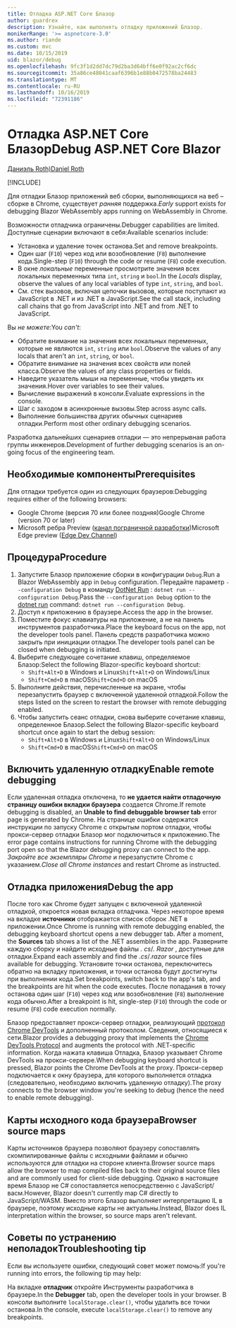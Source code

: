 ```yaml
---
title: Отладка ASP.NET Core Блазор
author: guardrex
description: Узнайте, как выполнять отладку приложений Блазор.
monikerRange: '>= aspnetcore-3.0'
ms.author: riande
ms.custom: mvc
ms.date: 10/15/2019
uid: blazor/debug
ms.openlocfilehash: 9fc3f1d2dd7dc79d2ba3d64bff6e0f92ac2cf6dc
ms.sourcegitcommit: 35a86ce48041caaf6396b1e88b0472578ba24483
ms.translationtype: MT
ms.contentlocale: ru-RU
ms.lasthandoff: 10/16/2019
ms.locfileid: "72391186"
---
```

# <a name="debug-aspnet-core-blazor"></a><span data-ttu-id="d71c0-103">Отладка ASP.NET Core Блазор</span><span class="sxs-lookup"><span data-stu-id="d71c0-103">Debug ASP.NET Core Blazor</span></span>

[<span data-ttu-id="d71c0-104">Даниэль Roth)</span><span class="sxs-lookup"><span data-stu-id="d71c0-104">Daniel Roth</span></span>](https://github.com/danroth27)

[!INCLUDE[](~/includes/blazorwasm-preview-notice.md)]

<span data-ttu-id="d71c0-105">Для отладки Блазор приложений веб сборки, выполняющихся на веб – сборке в Chrome, существует *ранняя* поддержка.</span><span class="sxs-lookup"><span data-stu-id="d71c0-105">*Early* support exists for debugging Blazor WebAssembly apps running on WebAssembly in Chrome.</span></span>

<span data-ttu-id="d71c0-106">Возможности отладчика ограничены.</span><span class="sxs-lookup"><span data-stu-id="d71c0-106">Debugger capabilities are limited.</span></span> <span data-ttu-id="d71c0-107">Доступные сценарии включают в себя:</span><span class="sxs-lookup"><span data-stu-id="d71c0-107">Available scenarios include:</span></span>

* <span data-ttu-id="d71c0-108">Установка и удаление точек останова.</span><span class="sxs-lookup"><span data-stu-id="d71c0-108">Set and remove breakpoints.</span></span>
* <span data-ttu-id="d71c0-109">Один шаг (`F10`) через код или возобновление (`F8`) выполнение кода.</span><span class="sxs-lookup"><span data-stu-id="d71c0-109">Single-step (`F10`) through the code or resume (`F8`) code execution.</span></span>
* <span data-ttu-id="d71c0-110">В окне *локальные* переменные просмотрите значения всех локальных переменных типа `int`, `string` и `bool`.</span><span class="sxs-lookup"><span data-stu-id="d71c0-110">In the *Locals* display, observe the values of any local variables of type `int`, `string`, and `bool`.</span></span>
* <span data-ttu-id="d71c0-111">См. стек вызовов, включая цепочки вызовов, которые поступают из JavaScript в .NET и из .NET в JavaScript.</span><span class="sxs-lookup"><span data-stu-id="d71c0-111">See the call stack, including call chains that go from JavaScript into .NET and from .NET to JavaScript.</span></span>

<span data-ttu-id="d71c0-112">Вы *не можете*:</span><span class="sxs-lookup"><span data-stu-id="d71c0-112">You *can't*:</span></span>

* <span data-ttu-id="d71c0-113">Обратите внимание на значения всех локальных переменных, которые не являются `int`, `string` или `bool`.</span><span class="sxs-lookup"><span data-stu-id="d71c0-113">Observe the values of any locals that aren't an `int`, `string`, or `bool`.</span></span>
* <span data-ttu-id="d71c0-114">Обратите внимание на значения всех свойств или полей класса.</span><span class="sxs-lookup"><span data-stu-id="d71c0-114">Observe the values of any class properties or fields.</span></span>
* <span data-ttu-id="d71c0-115">Наведите указатель мыши на переменные, чтобы увидеть их значения.</span><span class="sxs-lookup"><span data-stu-id="d71c0-115">Hover over variables to see their values.</span></span>
* <span data-ttu-id="d71c0-116">Вычисление выражений в консоли.</span><span class="sxs-lookup"><span data-stu-id="d71c0-116">Evaluate expressions in the console.</span></span>
* <span data-ttu-id="d71c0-117">Шаг с заходом в асинхронные вызовы.</span><span class="sxs-lookup"><span data-stu-id="d71c0-117">Step across async calls.</span></span>
* <span data-ttu-id="d71c0-118">Выполнение большинства других обычных сценариев отладки.</span><span class="sxs-lookup"><span data-stu-id="d71c0-118">Perform most other ordinary debugging scenarios.</span></span>

<span data-ttu-id="d71c0-119">Разработка дальнейших сценариев отладки — это непрерывная работа группы инженеров.</span><span class="sxs-lookup"><span data-stu-id="d71c0-119">Development of further debugging scenarios is an on-going focus of the engineering team.</span></span>

## <a name="prerequisites"></a><span data-ttu-id="d71c0-120">Необходимые компоненты</span><span class="sxs-lookup"><span data-stu-id="d71c0-120">Prerequisites</span></span>

<span data-ttu-id="d71c0-121">Для отладки требуется один из следующих браузеров:</span><span class="sxs-lookup"><span data-stu-id="d71c0-121">Debugging requires either of the following browsers:</span></span>

* <span data-ttu-id="d71c0-122">Google Chrome (версия 70 или более поздняя)</span><span class="sxs-lookup"><span data-stu-id="d71c0-122">Google Chrome (version 70 or later)</span></span>
* <span data-ttu-id="d71c0-123">Microsoft ребра Preview ([канал пограничной разработки](https://www.microsoftedgeinsider.com))</span><span class="sxs-lookup"><span data-stu-id="d71c0-123">Microsoft Edge preview ([Edge Dev Channel](https://www.microsoftedgeinsider.com))</span></span>

## <a name="procedure"></a><span data-ttu-id="d71c0-124">Процедура</span><span class="sxs-lookup"><span data-stu-id="d71c0-124">Procedure</span></span>

1. <span data-ttu-id="d71c0-125">Запустите Блазор приложение сборки в конфигурации `Debug`.</span><span class="sxs-lookup"><span data-stu-id="d71c0-125">Run a Blazor WebAssembly app in `Debug` configuration.</span></span> <span data-ttu-id="d71c0-126">Передайте параметр `--configuration Debug` в команду [DotNet Run](/dotnet/core/tools/dotnet-run) : `dotnet run --configuration Debug`.</span><span class="sxs-lookup"><span data-stu-id="d71c0-126">Pass the `--configuration Debug` option to the [dotnet run](/dotnet/core/tools/dotnet-run) command: `dotnet run --configuration Debug`.</span></span>
1. <span data-ttu-id="d71c0-127">Доступ к приложению в браузере.</span><span class="sxs-lookup"><span data-stu-id="d71c0-127">Access the app in the browser.</span></span>
1. <span data-ttu-id="d71c0-128">Поместите фокус клавиатуры на приложение, а не на панель инструментов разработчика.</span><span class="sxs-lookup"><span data-stu-id="d71c0-128">Place the keyboard focus on the app, not the developer tools panel.</span></span> <span data-ttu-id="d71c0-129">Панель средств разработчика можно закрыть при инициации отладки.</span><span class="sxs-lookup"><span data-stu-id="d71c0-129">The developer tools panel can be closed when debugging is initiated.</span></span>
1. <span data-ttu-id="d71c0-130">Выберите следующее сочетание клавиш, определяемое Блазор:</span><span class="sxs-lookup"><span data-stu-id="d71c0-130">Select the following Blazor-specific keyboard shortcut:</span></span>
   * <span data-ttu-id="d71c0-131">`Shift+Alt+D` в Windows и Linux</span><span class="sxs-lookup"><span data-stu-id="d71c0-131">`Shift+Alt+D` on Windows/Linux</span></span>
   * <span data-ttu-id="d71c0-132">`Shift+Cmd+D` в macOS</span><span class="sxs-lookup"><span data-stu-id="d71c0-132">`Shift+Cmd+D` on macOS</span></span>
1. <span data-ttu-id="d71c0-133">Выполните действия, перечисленные на экране, чтобы перезапустить браузер с включенной удаленной отладкой.</span><span class="sxs-lookup"><span data-stu-id="d71c0-133">Follow the steps listed on the screen to restart the browser with remote debugging enabled.</span></span>
1. <span data-ttu-id="d71c0-134">Чтобы запустить сеанс отладки, снова выберите сочетание клавиш, определенное Блазор.</span><span class="sxs-lookup"><span data-stu-id="d71c0-134">Select the following Blazor-specific keyboard shortcut once again to start the debug session:</span></span>
   * <span data-ttu-id="d71c0-135">`Shift+Alt+D` в Windows и Linux</span><span class="sxs-lookup"><span data-stu-id="d71c0-135">`Shift+Alt+D` on Windows/Linux</span></span>
   * <span data-ttu-id="d71c0-136">`Shift+Cmd+D` в macOS</span><span class="sxs-lookup"><span data-stu-id="d71c0-136">`Shift+Cmd+D` on macOS</span></span>

## <a name="enable-remote-debugging"></a><span data-ttu-id="d71c0-137">Включить удаленную отладку</span><span class="sxs-lookup"><span data-stu-id="d71c0-137">Enable remote debugging</span></span>

<span data-ttu-id="d71c0-138">Если удаленная отладка отключена, то **не удается найти отладочную страницу ошибки вкладки браузера** создается Chrome.</span><span class="sxs-lookup"><span data-stu-id="d71c0-138">If remote debugging is disabled, an **Unable to find debuggable browser tab** error page is generated by Chrome.</span></span> <span data-ttu-id="d71c0-139">На странице ошибки содержатся инструкции по запуску Chrome с открытым портом отладки, чтобы прокси-сервер отладки Блазор мог подключиться к приложению.</span><span class="sxs-lookup"><span data-stu-id="d71c0-139">The error page contains instructions for running Chrome with the debugging port open so that the Blazor debugging proxy can connect to the app.</span></span> <span data-ttu-id="d71c0-140">*Закройте все экземпляры Chrome* и перезапустите Chrome с указанием.</span><span class="sxs-lookup"><span data-stu-id="d71c0-140">*Close all Chrome instances* and restart Chrome as instructed.</span></span>

## <a name="debug-the-app"></a><span data-ttu-id="d71c0-141">Отладка приложения</span><span class="sxs-lookup"><span data-stu-id="d71c0-141">Debug the app</span></span>

<span data-ttu-id="d71c0-142">После того как Chrome будет запущен с включенной удаленной отладкой, откроется новая вкладка отладчика. Через некоторое время на вкладке **источники** отображается список сборок .NET в приложении.</span><span class="sxs-lookup"><span data-stu-id="d71c0-142">Once Chrome is running with remote debugging enabled, the debugging keyboard shortcut opens a new debugger tab. After a moment, the **Sources** tab shows a list of the .NET assemblies in the app.</span></span> <span data-ttu-id="d71c0-143">Разверните каждую сборку и найдите исходные файлы *. cs*/*. Razor* , доступные для отладки.</span><span class="sxs-lookup"><span data-stu-id="d71c0-143">Expand each assembly and find the *.cs*/*.razor* source files available for debugging.</span></span> <span data-ttu-id="d71c0-144">Установите точки останова, переключитесь обратно на вкладку приложения, и точки останова будут достигнуты при выполнении кода.</span><span class="sxs-lookup"><span data-stu-id="d71c0-144">Set breakpoints, switch back to the app's tab, and the breakpoints are hit when the code executes.</span></span> <span data-ttu-id="d71c0-145">После попадания в точку останова один шаг (`F10`) через код или возобновление (`F8`) выполнение кода обычно.</span><span class="sxs-lookup"><span data-stu-id="d71c0-145">After a breakpoint is hit, single-step (`F10`) through the code or resume (`F8`) code execution normally.</span></span>

<span data-ttu-id="d71c0-146">Блазор предоставляет прокси-сервер отладки, реализующий [протокол Chrome DevTools](https://chromedevtools.github.io/devtools-protocol/) и дополненный протоколом. Сведения, относящиеся к сети.</span><span class="sxs-lookup"><span data-stu-id="d71c0-146">Blazor provides a debugging proxy that implements the [Chrome DevTools Protocol](https://chromedevtools.github.io/devtools-protocol/) and augments the protocol with .NET-specific information.</span></span> <span data-ttu-id="d71c0-147">Когда нажата клавиша Отладка, Блазор указывает Chrome DevTools на прокси-сервере.</span><span class="sxs-lookup"><span data-stu-id="d71c0-147">When debugging keyboard shortcut is pressed, Blazor points the Chrome DevTools at the proxy.</span></span> <span data-ttu-id="d71c0-148">Прокси-сервер подключается к окну браузера, для которого выполняется отладка (следовательно, необходимо включить удаленную отладку).</span><span class="sxs-lookup"><span data-stu-id="d71c0-148">The proxy connects to the browser window you're seeking to debug (hence the need to enable remote debugging).</span></span>

## <a name="browser-source-maps"></a><span data-ttu-id="d71c0-149">Карты исходного кода браузера</span><span class="sxs-lookup"><span data-stu-id="d71c0-149">Browser source maps</span></span>

<span data-ttu-id="d71c0-150">Карты источников браузера позволяют браузеру сопоставлять скомпилированные файлы с исходными файлами и обычно используются для отладки на стороне клиента.</span><span class="sxs-lookup"><span data-stu-id="d71c0-150">Browser source maps allow the browser to map compiled files back to their original source files and are commonly used for client-side debugging.</span></span> <span data-ttu-id="d71c0-151">Однако в настоящее время Блазор не C# сопоставляется непосредственно с JavaScript/васм.</span><span class="sxs-lookup"><span data-stu-id="d71c0-151">However, Blazor doesn't currently map C# directly to JavaScript/WASM.</span></span> <span data-ttu-id="d71c0-152">Вместо этого Блазор выполняет интерпретацию IL в браузере, поэтому исходные карты не актуальны.</span><span class="sxs-lookup"><span data-stu-id="d71c0-152">Instead, Blazor does IL interpretation within the browser, so source maps aren't relevant.</span></span>

## <a name="troubleshooting-tip"></a><span data-ttu-id="d71c0-153">Советы по устранению неполадок</span><span class="sxs-lookup"><span data-stu-id="d71c0-153">Troubleshooting tip</span></span>

<span data-ttu-id="d71c0-154">Если вы используете ошибки, следующий совет может помочь:</span><span class="sxs-lookup"><span data-stu-id="d71c0-154">If you're running into errors, the following tip may help:</span></span>

<span data-ttu-id="d71c0-155">На вкладке **отладчик** откройте Инструменты разработчика в браузере.</span><span class="sxs-lookup"><span data-stu-id="d71c0-155">In the **Debugger** tab, open the developer tools in your browser.</span></span> <span data-ttu-id="d71c0-156">В консоли выполните `localStorage.clear()`, чтобы удалить все точки останова.</span><span class="sxs-lookup"><span data-stu-id="d71c0-156">In the console, execute `localStorage.clear()` to remove any breakpoints.</span></span>
